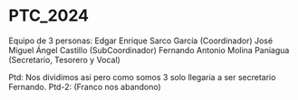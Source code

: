 # PTC_2024
Equipo de 3 personas: 
Edgar Enrique Sarco García (Coordinador)
José Miguel Ángel Castillo (SubCoordinador)
Fernando Antonio Molina Paniagua (Secretario, Tesorero y Vocal)

Ptd: Nos dividimos asi pero como somos 3 solo llegaria a ser secretario Fernando.
Ptd-2: (Franco nos abandono)
